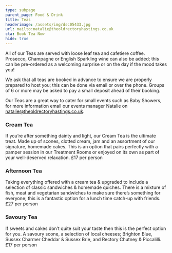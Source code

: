 ```yaml
---
type: subpage
parent_page: Food & Drink
title: Teas
headerimage: /assets/img/dsc05433.jpg
url: mailto:natalie@theoldrectoryhastings.co.uk
cta: Book Tea Now
hide: true
---
```

All of our Teas are served with loose leaf tea and cafetiere coffee. Prosecco, Champagne or English Sparkling wine can also be added; this can be pre-ordered as a welcoming surprise or on the day if the mood takes you! 

We ask that all teas are booked in advance to ensure we are properly prepared to host you; this can be done via email or over the phone. Groups of 6 or more may be asked to pay a small deposit ahead of their booking. 

Our Teas are a great way to cater for small events such as Baby Showers, for more information email our events manager Natalie on natalie@theoldrectoryhastings.co.uk.

### Cream Tea

If you’re after something dainty and light, our Cream Tea is the ultimate treat. Made up of scones, clotted cream, jam and an assortment of our signature, homemade cakes. This is an option that pairs perfectly with a pamper session in our Treatment Rooms or enjoyed on its own as part of your well-deserved relaxation. £17 per person 

### Afternoon Tea

Taking everything offered with a cream tea & upgraded to include a selection of classic sandwiches & homemade quiches. There is a mixture of fish, meat and vegetarian sandwiches to make sure there’s something for everyone; this is a fantastic option for a lunch time catch-up with friends. £27 per person 

### Savoury Tea

If sweets and cakes don’t quite suit your taste then this is the perfect option for you. A savoury scone, a selection of local cheeses; Brighton Blue, Sussex Charmer Cheddar & Sussex Brie, and Rectory Chutney & Piccalilli. £17 per person
